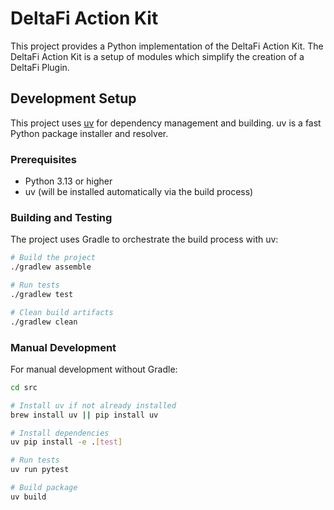 # DeltaFi Action Kit

This project provides a Python implementation of the DeltaFi Action Kit. The DeltaFi Action Kit is a setup of modules which simplify the creation of a DeltaFi Plugin.

## Development Setup

This project uses [uv](https://github.com/astral-sh/uv) for dependency management and building. uv is a fast Python package installer and resolver.

### Prerequisites

- Python 3.13 or higher
- uv (will be installed automatically via the build process)

### Building and Testing

The project uses Gradle to orchestrate the build process with uv:

```bash
# Build the project
./gradlew assemble

# Run tests
./gradlew test

# Clean build artifacts
./gradlew clean
```

### Manual Development

For manual development without Gradle:

```bash
cd src

# Install uv if not already installed
brew install uv || pip install uv

# Install dependencies
uv pip install -e .[test]

# Run tests
uv run pytest

# Build package
uv build
```
